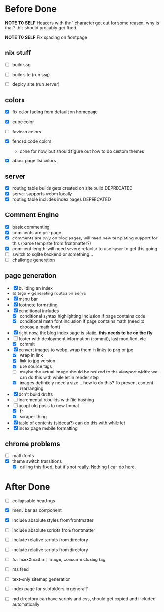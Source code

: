 # Before Done

**NOTE TO SELF**
Headers with the ' character get cut 
for some reason, why is that? this should probably get fixed. 

**NOTE TO SELF**
Fix spacing on frontpage

## nix stuff
- [ ] build ssg
- [ ] build site (run ssg)
- [ ] deploy site (run server)


## colors

- [x] fix color fading from default on homepage
- [x] cube color
- [ ] favicon colors
- [x] fenced code colors
    - done for now, but should figure out how to do custom themes
- [x] about page list colors


## server
- [x] routing table builds gets created on site build DEPRECATED
- [x] server supports webm locally
- [x] routing table includes index pages DEPRECATED

## Comment Engine
- [x] basic commenting
- [x] comments are per-page
- [x] comments are *only* on blog pages, will need new templating support for this (parse template from frontmatter?)
- [x] comment length: will need severe refactor to use `hyper` to get this going. 
- [ ] switch to sqlite backend or something...
- [ ] challenge generation

## page generation
- [x] building an index
- [x] <base> tags + generating routes on serve
- [x] menu bar
- [x] footnote formatting
- [x] conditional includes
    - [x] conditional syntax highlighting inclusion if page contains code
    - [x] conditional math font inclusion if page contains math (need to choose a math font)

- [x] right now, the blog index page is static. **this needs to be on the fly**
- [ ] footer with deployment information (commit), last modified, etc
    - [x] commit

- [x] convert images to webp, wrap them in links to png or jpg
    - [x] wrap in link
    - [x] link to jpg version
    - [x] use source tags
    - [ ] maybe the actual image should be resized to the viewport width: we can do this with while let in render step
    - [x] images definitely need a size... how to do this? To prevent content rearranging
- [x] don't build drafts
- [ ] incremental rebuilds with file hashing
- [ ] adopt old posts to new format
    - [x] fh
    - [x] scraper thing
- [x] table of contents (sidecar?)
    can do this with while let
- [x] index page mobile formatting

## chrome problems
- [ ] math fonts
- [x] theme switch transitions
    - [x] calling this fixed, but it's not really. Nothing I can do here.

# After Done
- [ ] collapsable headings
- [x] menu bar as component
- [x] include absolute styles from frontmatter
- [ ] include absolute scripts from frontmatter
- [ ] include relative scripts from directory
- [ ] include relative scripts from directory

- [ ] for latex2mathml, image, consume closing tag
- [ ] rss feed
- [ ] text-only sitemap generation
- [ ] index page for subfolders in general? 
- [ ] md directory can have scripts and css, should get copied and included automatically
